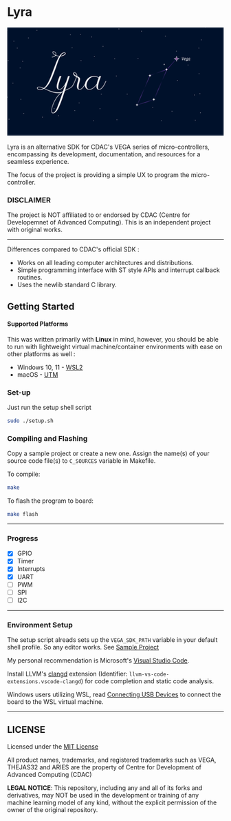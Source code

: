# Lyra

![](images/lyrabanner.png)

Lyra is an alternative SDK for CDAC's VEGA series of micro-controllers, encompassing its development, documentation, and resources for a seamless experience. 

The focus of the project is providing a simple UX to program the micro-controller.

### **DISCLAIMER** 
The project is NOT affiliated to or endorsed by CDAC (Centre for Developemnet of Advanced Computing). This is an independent project with original works.

---

Differences compared to CDAC's official SDK :
- Works on all leading computer architectures and distributions.
- Simple programming interface with ST style APIs and interrupt callback routines.
- Uses the newlib standard C library.

## Getting Started

#### Supported Platforms
This was written primarily with **Linux** in mind, however, you should be able to run with lightweight virtual machine/container environments with ease on other platforms as well :
- Windows 10, 11 - [WSL2](https://learn.microsoft.com/en-us/windows/wsl/install)
- macOS - [UTM](https://github.com/utmapp/UTM)

### Set-up
Just run the setup shell script 
```sh
sudo ./setup.sh
```

### Compiling and Flashing

Copy a sample project or create a new one. Assign the name(s) of your source code file(s) to `C_SOURCES` variable in Makefile.

To compile:
```sh
make
```

To flash the program to board:
```sh
make flash
```

----

### Progress

- [x] GPIO
- [x] Timer
- [x] Interrupts
- [x] UART
- [ ] PWM
- [ ] SPI
- [ ] I2C

---

### Environment Setup

The setup script alreads sets up the `VEGA_SDK_PATH` variable in your default shell profile. So any editor works. See [Sample Project](/examples/Blinky/)

My personal recommendation is Microsoft's [Visual Studio Code](https://code.visualstudio.com).

Install LLVM's [clangd](https://clangd.llvm.org) extension (Identifier: `llvm-vs-code-extensions.vscode-clangd`) for code completion and static code analysis.

Windows users utilizing WSL, read [Connecting USB Devices](https://learn.microsoft.com/en-us/windows/wsl/connect-usb) to connect the board to the WSL virtual machine.

---

## LICENSE

Licensed under the [MIT License](LICENSE)

All product names, trademarks, and registered trademarks such as VEGA, THEJAS32 and ARIES are the property of Centre for Development of Advanced Computing (CDAC)

**LEGAL NOTICE**: This repository, including any and all of its forks and derivatives, may NOT be used in the development or training of any machine learning model of any kind, without the explicit permission of the owner of the original repository.



